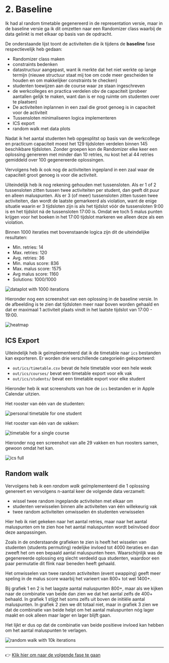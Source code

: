 # 2. Baseline
Ik had al random timetable gegenereerd in de representation versie, maar in de
baseline versie ga ik dit omzetten naar een Randomizer class waarbij de data
gelinkt is met elkaar op basis van de opdracht.

De onderstaande lijst toont de activiteiten die ik tijdens de **baseline** fase
respectievelijk heb gedaan:
- Randomizer class maken
- constraints bedenken
- datastructuur aangepast, want ik merkte dat het niet werkte op lange termijn
  (nieuwe structuur staat mij toe om code meer gescheiden te houden en om
  makkelijker constraints te checken)
- studenten toewijzen aan de course waar ze staan ingeschreven
- de werkcolleges en practica verdelen obv de capaciteit (probeer aantallen
  gelijk te maken, want dan is er nog ruimte om studenten over te plaatsen)
- De activiteiten inplannen in een zaal die groot genoeg is in capaciteit voor
  de activiteit
- Tussensloten minimaliseren logica implementeren
- ICS export
- random walk met data plots

Nadat ik het aantal studenten heb opgesplitst op basis van de werkcollege en
practicum capaciteit moest het 129 tijdsloten verdelen binnen 145 beschikbare
tijdsloten. Zonder groepen kon de Randomizer elke keer een oplossing genereren
met minder dan 10 retries, nu kost het al 44 retries gemiddeld over 100
gegenereerde oplossingen.

Vervolgens heb ik ook nog de activiteiten ingepland in een zaal waar de
capaciteit groot genoeg is voor die activiteit.

Uiteindelijk heb ik nog rekening gehouden met tussensloten. Als er 1 of 2
tussensloten zitten tussen twee activiteiten per student, dan geeft dit puur en
alleen maluspunten. Als er 3 (of meer) tussensloten zitten tussen twee
activiteiten, dan wordt de laatste gemarkeerd als violation, want de enige
situatie waarin er 3 tijdsloten zijn is als het tijdslot vóór de tussensloten
9:00 is en het tijdslot ná de tussensloten 17:00 is. Omdat we toch 5 malus
punten krijgen voor het boeken in het 17:00 tijdslot markeren we alleen deze als
een violation.

Binnen 1000 iteraties met bovenstaande logica zijn dit de uiteindelijke
resultaten:
- Min. retries: 14
- Max. retries: 120
- Avg. retries: 36
- Min. malus score: 836
- Max. malus score: 1575
- Avg malus score: 1160
- Solutions: 1000/1000

![dataplot with 1000 iterations](./retries-plot.png)

Hieronder nog een screenshot van een oplossing in de baseline versie. In de
afbeelding is te zien dat tijdsloten meer naar boven worden gehaald en dat er
maximaal 1 activiteit plaats vindt in het laatste tijdslot van 17:00 - 19:00.

![heatmap](./heatmap.png)

## ICS Export

Uiteindelijk heb ik geïmplementeerd dat ik de timetable naar `ics` bestanden kan
exporteren. Er worden drie verschillende categorieën geëxporteerd:
- `out/ics/timetable.csv` bevat de hele timetable voor een hele week
- `out/ics/courses/` bevat een timetable export voor elk vak
- `out/ics/students/` bevat een timetable export voor elke student

Hieronder heb ik wat screenshots van hoe de `ics` bestanden er in Apple Calendar
uitzien.

Het rooster van één van de studenten:

![personal timetable for one student](./ics-student.png)

Het rooster van één van de vakken:

![timetable for a single course](./ics-course.png)

Hieronder nog een screenshot van alle 29 vakken en hun roosters samen, gewoon
omdat het kan.

![ics full](./ics-full.png)

## Random walk

Vervolgens heb ik een *random walk* geïmplementeerd die 1 oplossing genereert en
vervolgens n-aantal keer de volgende data verzamelt:
- wissel twee random ingeplande activiteiten met elkaar om
- studenten verwisselen binnen alle activiteiten van één willekeurig vak
- twee random activiteiten omwisselen én studenten verwisselen

Hier heb ik niet gekeken naar het aantal retries, maar naar het aantal
maluspunten om te zien hoe het aantal maluspunten wordt beïnvloed door deze
aanpassingen.

Zoals in de onderstaande grafieken te zien is heeft het wisselen van studenten
(students permuting) redelijke invloed tot 4000 iteraties en dan zweeft het om
een bepaald aantal maluspunten heen. Waarschijnlijk was de gegenereerde
oplossing erg slecht verdeeld qua studenten, waardoor een paar permutatie dit
flink naar beneden heeft gehaald.

Het omwisselen van twee random activiteiten (event swapping) geeft meer speling
in de malus score waarbij het varieert van 800+ tot wel 1400+.

Bij grafiek 1 en 2 is het laagste aantal maluspunten 800+, maar als we kijken
naar de combinatie van beide dan zien we dat het aantal zelfs de 400+ behaald.
In grafiek 1 stijgt het soms zelfs uit boven de initiële aantal maluspunten. In
grafiek 2 zien we dit totaal niet, maar in grafiek 3 zien we dat de combinatie
van beide helpt om het aantal maluspunten nóg lager maakt en ook alleen maar
lager en lager blijft gaan.

Het lijkt er dus op dat de combinatie van beide positieve invloed kan hebben om
het aantal maluspunten te verlagen.

![random walk with 10k iterations](./random-walk-plot.png)

---

:point_right: [Klik hier om naar de volgende fase te gaan](../3-greedy-algorithm/README.md)

